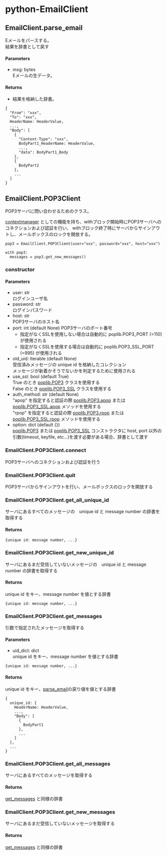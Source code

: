 # python-EmailClient

## EmailClient.parse_email
Eメールをパースする。  
結果を辞書として戻す

#### Parameters
- msg: bytes  
Eメールの生データ。

#### Returns
- 結果を格納した辞書。
```
{
  "From": "xxx",
  "To": "xxx",
  HeaderName: HeaderValue,
  ...,
  "Body": [
    {
      "Content-Type": "xxx",
      BodyPart1_HeaderName: HeaderValue,
      ...,
      "data": BodyPart1_Body
    },
    {
      BodyPart2
    },
    ...
  ]
}
```

## EmailClient.POP3Client
POP3サーバに問い合わせるためのクラス。  

[contextmanager](https://docs.python.org/ja/3/reference/datamodel.html#with-statement-context-managers) としての機能を持ち、withブロック開始時にPOP3サーバへのコネクションおよび認証を行い、
withブロック終了時にサーバからサインアウトし、メールボックスのロックを開放する。
```
pop3 = EmailClient.POP3Client(user="xxx", password="xxx", host="xxx")

with pop3:
  messages = pop3.get_new_messages()
```

### constructor
#### Parameters
- user: str  
ログインユーザ名
- password: str  
ログインパスワード
- host: str  
POP3サーバのホスト名
- port: int (default None)
POP3サーバのポート番号  
  - 指定がなくSSLを使用しない場合は自動的に poplib.POP3_PORT (=110) が使用される
  - 指定がなくSSLを使用する場合は自動的に poplib.POP3_SSL_PORT (=995) が使用される
- old_uid: Iterable (default None)  
受信済みメッセージの unique id を格納したコレクション  
メッセージが新着かそうでないかを判定するために使用される
- use_ssl: bool (default True)  
True のとき [poplib.POP3](https://docs.python.org/ja/3/library/poplib.html#poplib.POP3) クラスを使用する  
False のとき [poplib.POP3_SSL](https://docs.python.org/ja/3/library/poplib.html#poplib.POP3_SSL) クラスを使用する
- auth_method: str (default None)  
"apop" を指定すると認証の際 [poplib.POP3.apop](https://docs.python.org/ja/3/library/poplib.html#poplib.POP3.apop)
または [poplib.POP3_SSL.apop](https://docs.python.org/ja/3/library/poplib.html#poplib.POP3.apop) メソッドを使用する  
"rpop" を指定すると認証の際 [poplib.POP3.rpop](https://docs.python.org/ja/3/library/poplib.html#poplib.POP3.rpop)
または [poplib.POP3_SSL.rpop](https://docs.python.org/ja/3/library/poplib.html#poplib.POP3.rpop) メソッドを使用する  
- option: dict (default {})  
[poplib.POP3](https://docs.python.org/ja/3/library/poplib.html#poplib.POP3) または 
[poplib.POP3_SSL](https://docs.python.org/ja/3/library/poplib.html#poplib.POP3_SSL) コンストラクタに host, port 以外の引数(timeout, keyfile, etc...)を渡す必要がある場合、辞書として渡す

### EmailClient.POP3Client.connect
POP3サーバへのコネクションおよび認証を行う

### EmailClient.POP3Client.quit
POP3サーバからサインアウトを行い、メールボックスのロックを開放する

### EmailClient.POP3Client.get_all_unique_id
サーバにあるすべてのメッセージの　unique id と message number の辞書を取得する
#### Returns
```
{unique id: message number, ...}
```

### EmailClient.POP3Client.get_new_unique_id
サーバにあるまだ受信していないメッセージの　unique id と message number の辞書を取得する
#### Returns
unique id をキー、message number を値とする辞書
```
{unique id: message number, ...}
```

### EmailClient.POP3Client.get_messages
引数で指定されたメッセージを取得する

#### Parameters
- uid_dict: dict  
unique id をキー、message number を値とする辞書
```
{unique id: message number, ...}
```

#### Returns
unique id をキー、[parse_email](#emailclientparse_email)の戻り値を値とする辞書
```
{
  unique_id: {
    HeaderName: HeaderValue,
    ...,
    "Body": [
      {
        BodyPart1
      },
      ...
    ]
  },
  ...
}
```

### EmailClient.POP3Client.get_all_messages
サーバにあるすべてのメッセージを取得する

#### Returns
[get_messages](#emailclientpop3clientget_messages) と同様の辞書


### EmailClient.POP3Client.get_new_messages
サーバにあるまだ受信していないメッセージを取得する

#### Returns
[get_messages](#emailclientpop3clientget_messages) と同様の辞書
